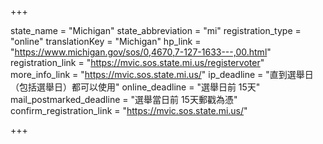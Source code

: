 +++

state_name = "Michigan"
state_abbreviation = "mi"
registration_type = "online"
translationKey = "Michigan"
hp_link = "https://www.michigan.gov/sos/0,4670,7-127-1633---,00.html"
registration_link = "https://mvic.sos.state.mi.us/registervoter"
more_info_link = "https://mvic.sos.state.mi.us/"
ip_deadline = "直到選舉日（包括選舉日）都可以使用"
online_deadline = "選舉日前 15天"
mail_postmarked_deadline = "選舉當日前 15天郵戳為憑"
confirm_registration_link = "https://mvic.sos.state.mi.us/"

+++